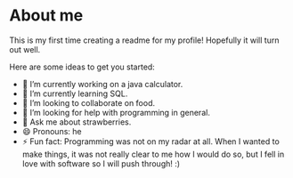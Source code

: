 # About me

This is my first time creating a readme for my profile!
Hopefully it will turn out well.

Here are some ideas to get you started:

- 🔭 I’m currently working on a java calculator.
- 🌱 I’m currently learning SQL.
- 👯 I’m looking to collaborate on food.
- 🤔 I’m looking for help with programming in general.
- 💬 Ask me about strawberries.
- 😄 Pronouns: he
- ⚡ Fun fact: Programming was not on my radar at all. When I wanted to make things, it was not really clear to me how I would do so, but I fell in love with software so I will push through! :)

